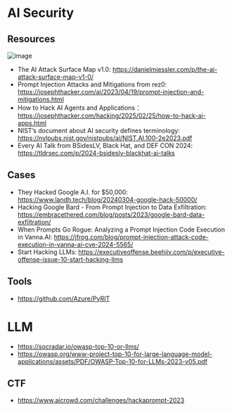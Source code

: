 # AI Security
## Resources
![image](https://github.com/user-attachments/assets/191863bd-2a09-420b-a4f3-22e8422d453a)

- The AI Attack Surface Map v1.0:  https://danielmiessler.com/p/the-ai-attack-surface-map-v1-0/
- Prompt Injection Attacks and Mitigations from rez0:  https://josephthacker.com/ai/2023/04/19/prompt-injection-and-mitigations.html
- How to Hack AI Agents and Applications： https://josephthacker.com/hacking/2025/02/25/how-to-hack-ai-apps.html
- NIST’s document about AI security defines terminology:  https://nvlpubs.nist.gov/nistpubs/ai/NIST.AI.100-2e2023.pdf
- Every AI Talk from BSidesLV, Black Hat, and DEF CON 2024: https://tldrsec.com/p/2024-bsideslv-blackhat-ai-talks


## Cases
- They Hacked Google A.I. for $50,000: https://www.landh.tech/blog/20240304-google-hack-50000/
- Hacking Google Bard - From Prompt Injection to Data Exfiltration: https://embracethered.com/blog/posts/2023/google-bard-data-exfiltration/
- When Prompts Go Rogue: Analyzing a Prompt Injection Code Execution in Vanna.AI: https://jfrog.com/blog/prompt-injection-attack-code-execution-in-vanna-ai-cve-2024-5565/
- Start Hacking LLMs: https://executiveoffense.beehiiv.com/p/executive-offense-issue-10-start-hacking-llms


## Tools
- https://github.com/Azure/PyRIT


# LLM
- https://socradar.io/owasp-top-10-or-llms/
- https://owasp.org/www-project-top-10-for-large-language-model-applications/assets/PDF/OWASP-Top-10-for-LLMs-2023-v05.pdf


## CTF 
- https://www.aicrowd.com/challenges/hackaprompt-2023
